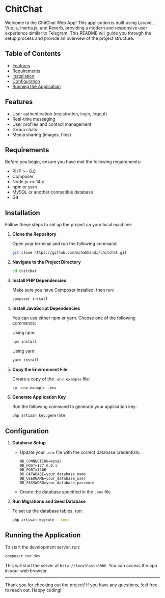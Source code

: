 # ChitChat

Welcome to the ChitChat Web App! This application is built using Laravel, Vue.js, Inertia.js, and Reverb, providing a modern and responsive user experience similar to Telegram. This README will guide you through the setup process and provide an overview of the project structure.

## Table of Contents

- [Features](#features)
- [Requirements](#requirements)
- [Installation](#installation)
- [Configuration](#configuration)
- [Running the Application](#running-the-application)

## Features

- User authentication (registration, login, logout)
- Real-time messaging
- User profiles and contact management
- Group chats
- Media sharing (images, files)

## Requirements

Before you begin, ensure you have met the following requirements:

- PHP >= 8.0
- Composer
- Node.js >= 14.x
- npm or yarn
- MySQL or another compatible database
- Git

## Installation

Follow these steps to set up the project on your local machine:

1. **Clone the Repository**

   Open your terminal and run the following command:

   ```bash
   git clone https://github.com/mchahkandi/chitchat.git
   ```


2. **Navigate to the Project Directory**

   ```bash
   cd chitchat
   ```

3. **Install PHP Dependencies**

   Make sure you have Composer installed, then run:

   ```bash
   composer install
   ```

4. **Install JavaScript Dependencies**

   You can use either npm or yarn. Choose one of the following commands:

   Using npm:

   ```bash
   npm install
   ```

   Using yarn:

   ```bash
   yarn install
   ```

5. **Copy the Environment File**

   Create a copy of the `.env.example` file:

   ```bash
   cp .env.example .env
   ```

6. **Generate Application Key**

   Run the following command to generate your application key:

   ```bash
   php artisan key:generate
   ```

## Configuration

1. **Database Setup**

   - Update your `.env` file with the correct database credentials:

     ```env
     DB_CONNECTION=mysql
     DB_HOST=127.0.0.1
     DB_PORT=3306
     DB_DATABASE=your_database_name
     DB_USERNAME=your_database_user
     DB_PASSWORD=your_database_password
     ```

   - Create the database specified in the `.env` file.

2. **Run Migrations and Seed Database**

   To set up the database tables, run:

   ```bash
   php artisan migrate --seed
   ```

## Running the Application

To start the development server, run:

```bash
composer run dev
```

This will start the server at `http://localhost:8000`. You can access the app in your web browser.


---

Thank you for checking out the project! If you have any questions, feel free to reach out. Happy coding!
